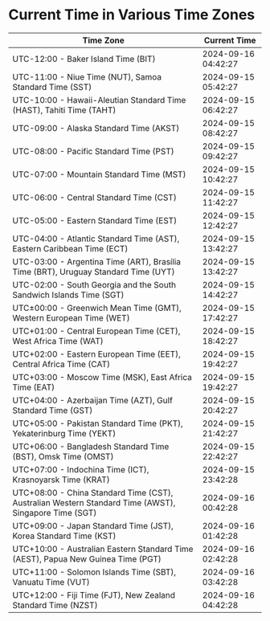 # Current Time in Various Time Zones

| Time Zone | Current Time |
|-----------|--------------|
| UTC-12:00 - Baker Island Time (BIT) | 2024-09-16 04:42:27 |
| UTC-11:00 - Niue Time (NUT), Samoa Standard Time (SST) | 2024-09-15 05:42:27 |
| UTC-10:00 - Hawaii-Aleutian Standard Time (HAST), Tahiti Time (TAHT) | 2024-09-15 06:42:27 |
| UTC-09:00 - Alaska Standard Time (AKST) | 2024-09-15 08:42:27 |
| UTC-08:00 - Pacific Standard Time (PST) | 2024-09-15 09:42:27 |
| UTC-07:00 - Mountain Standard Time (MST) | 2024-09-15 10:42:27 |
| UTC-06:00 - Central Standard Time (CST) | 2024-09-15 11:42:27 |
| UTC-05:00 - Eastern Standard Time (EST) | 2024-09-15 12:42:27 |
| UTC-04:00 - Atlantic Standard Time (AST), Eastern Caribbean Time (ECT) | 2024-09-15 13:42:27 |
| UTC-03:00 - Argentina Time (ART), Brasília Time (BRT), Uruguay Standard Time (UYT) | 2024-09-15 13:42:27 |
| UTC-02:00 - South Georgia and the South Sandwich Islands Time (SGT) | 2024-09-15 14:42:27 |
| UTC±00:00 - Greenwich Mean Time (GMT), Western European Time (WET) | 2024-09-15 17:42:27 |
| UTC+01:00 - Central European Time (CET), West Africa Time (WAT) | 2024-09-15 18:42:27 |
| UTC+02:00 - Eastern European Time (EET), Central Africa Time (CAT) | 2024-09-15 19:42:27 |
| UTC+03:00 - Moscow Time (MSK), East Africa Time (EAT) | 2024-09-15 19:42:27 |
| UTC+04:00 - Azerbaijan Time (AZT), Gulf Standard Time (GST) | 2024-09-15 20:42:27 |
| UTC+05:00 - Pakistan Standard Time (PKT), Yekaterinburg Time (YEKT) | 2024-09-15 21:42:27 |
| UTC+06:00 - Bangladesh Standard Time (BST), Omsk Time (OMST) | 2024-09-15 22:42:27 |
| UTC+07:00 - Indochina Time (ICT), Krasnoyarsk Time (KRAT) | 2024-09-15 23:42:28 |
| UTC+08:00 - China Standard Time (CST), Australian Western Standard Time (AWST), Singapore Time (SGT) | 2024-09-16 00:42:28 |
| UTC+09:00 - Japan Standard Time (JST), Korea Standard Time (KST) | 2024-09-16 01:42:28 |
| UTC+10:00 - Australian Eastern Standard Time (AEST), Papua New Guinea Time (PGT) | 2024-09-16 02:42:28 |
| UTC+11:00 - Solomon Islands Time (SBT), Vanuatu Time (VUT) | 2024-09-16 03:42:28 |
| UTC+12:00 - Fiji Time (FJT), New Zealand Standard Time (NZST) | 2024-09-16 04:42:28 |
